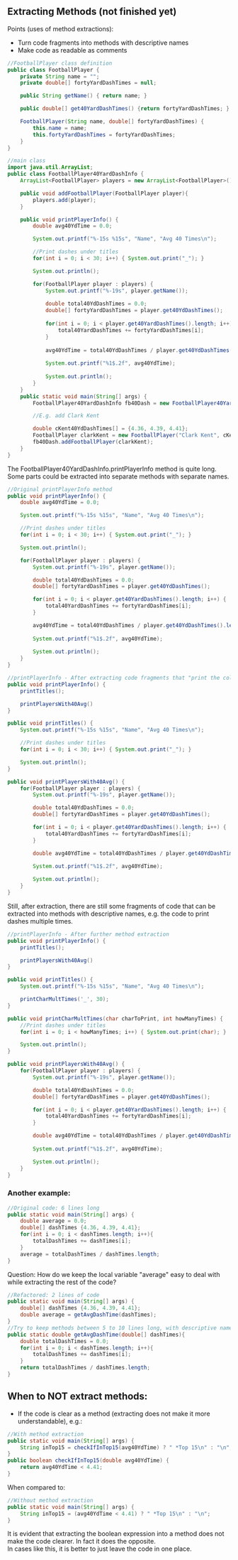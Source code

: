 ## Extracting Methods (not finished yet)

Points (uses of method extractions):
- Turn code fragments into methods with descriptive names
- Make code as readable as comments

```Java
//FootballPlayer class definition
public class FootballPlayer {
    private String name = "";
    private double[] fortyYardDashTimes = null;

    public String getName() { return name; }

    public double[] get40YardDashTimes() {return fortyYardDashTimes; }

    FootballPlayer(String name, double[] fortyYardDashTimes) {
        this.name = name;
        this.fortyYardDashTimes = fortyYardDashTimes;
    }
}

//main class
import java.util.ArrayList;
public class FootballPlayer40YardDashInfo {
    ArrayList<FootballPlayer> players = new ArrayList<FootballPlayer>();

    public void addFootballPlayer(FootballPlayer player){
        players.add(player);
    }

    public void printPlayerInfo() {
        double avg40YdTime = 0.0;

        System.out.printf("%-15s %15s", "Name", "Avg 40 Times\n");

        //Print dashes under titles
        for(int i = 0; i < 30; i++) { System.out.print("_"); }

        System.out.println();

        for(FootballPlayer player : players) {
            System.out.printf("%-19s", player.getName());
    
            double total40YdDashTimes = 0.0;
            double[] fortyYardDashTimes = player.get40YdDashTimes();
    
            for(int i = 0; i < player.get40YardDashTimes().length; i++) {
                total40YardDashTimes += fortyYardDashTimes[i];
            }
    
            avg40YdTime = total40YdDashTimes / player.get40YdDashTimes().length;
            
            System.out.printf("%1$.2f", avg40YdTime);
            
            System.out.println();
        }
    }
    public static void main(String[] args) {
        FootballPlayer40YardDashInfo fb40Dash = new FootballPlayer40YardDashInfo();

        //E.g. add Clark Kent

        double cKent40YdDashTimes[] = {4.36, 4.39, 4.41};
        FootballPlayer clarkKent = new FootballPlayer("Clark Kent", cKent40YdDashTimes);
        fb40Dash.addFootballPlayer(clarkKent);
    }
}
```

The FootballPlayer40YardDashInfo.printPlayerInfo method is quite long. Some parts could be extracted into separate methods with separate names.

```Java
//Original printPlayerInfo method
public void printPlayerInfo() {
    double avg40YdTime = 0.0;

    System.out.printf("%-15s %15s", "Name", "Avg 40 Times\n");

    //Print dashes under titles
    for(int i = 0; i < 30; i++) { System.out.print("_"); }

    System.out.println();

    for(FootballPlayer player : players) {
        System.out.printf("%-19s", player.getName());

        double total40YdDashTimes = 0.0;
        double[] fortyYardDashTimes = player.get40YdDashTimes();

        for(int i = 0; i < player.get40YardDashTimes().length; i++) {
            total40YardDashTimes += fortyYardDashTimes[i];
        }

        avg40YdTime = total40YdDashTimes / player.get40YdDashTimes().length;
        
        System.out.printf("%1$.2f", avg40YdTime);
        
        System.out.println();
    }
}
```

```Java
//printPlayerInfo - After extracting code fragments that "print the column titles" and which "prints player avg's" into separate methods
public void printPlayerInfo() {
    printTitles();

    printPlayersWith40Avg()
}

public void printTitles() {
    System.out.printf("%-15s %15s", "Name", "Avg 40 Times\n");

    //Print dashes under titles
    for(int i = 0; i < 30; i++) { System.out.print("_"); }

    System.out.println();
}

public void printPlayersWith40Avg() {
    for(FootballPlayer player : players) {
        System.out.printf("%-19s", player.getName());

        double total40YdDashTimes = 0.0;
        double[] fortyYardDashTimes = player.get40YdDashTimes();

        for(int i = 0; i < player.get40YardDashTimes().length; i++) {
            total40YardDashTimes += fortyYardDashTimes[i];
        }

        double avg40YdTime = total40YdDashTimes / player.get40YdDashTimes().length;
        
        System.out.printf("%1$.2f", avg40YdTime);

        System.out.println();
    }
}
```

Still, after extraction, there are still some fragments of code that can be extracted into methods with descriptive names, e.g. the code to print dashes multiple times.

```Java
//printPlayerInfo - After further method extraction
public void printPlayerInfo() {
    printTitles();

    printPlayersWith40Avg()
}

public void printTitles() {
    System.out.printf("%-15s %15s", "Name", "Avg 40 Times\n");

    printCharMultTimes('_', 30);
}

public void printCharMultTimes(char charToPrint, int howManyTimes) {
    //Print dashes under titles
    for(int i = 0; i < howManyTimes; i++) { System.out.print(char); }

    System.out.println();
}

public void printPlayersWith40Avg() {
    for(FootballPlayer player : players) {
        System.out.printf("%-19s", player.getName());

        double total40YdDashTimes = 0.0;
        double[] fortyYardDashTimes = player.get40YdDashTimes();

        for(int i = 0; i < player.get40YardDashTimes().length; i++) {
            total40YardDashTimes += fortyYardDashTimes[i];
        }

        double avg40YdTime = total40YdDashTimes / player.get40YdDashTimes().length;
        
        System.out.printf("%1$.2f", avg40YdTime);

        System.out.println();
    }
}
```

### Another example:

```Java
//Original code: 6 lines long
public static void main(String[] args) {
    double average = 0.0;
    double[] dashTimes {4.36, 4.39, 4.41};
    for(int i = 0; i < dashTimes.length; i++){
        totalDashTimes += dashTimes[i];
    }
    average = totalDashTimes / dashTimes.length;
}
```

Question: How do we keep the local variable "average" easy to deal with while extracting the rest of the code?

```Java
//Refactored: 2 lines of code
public static void main(String[] args) {
    double[] dashTimes {4.36, 4.39, 4.41};
    double average = getAvgDashTime(dashTimes);
}
//Try to keep methods between 5 to 10 lines long, with descriptive names
public static double getAvgDashTime(double[] dashTimes){
    double totalDashTimes = 0.0;
    for(int i = 0; i < dashTimes.length; i++){
        totalDashTimes += dashTimes[i];
    }
    return totalDashTimes / dashTimes.length;
}
```

## When to NOT extract methods:

- If the code is clear as a method (extracting does not make it more understandable), e.g.:

```Java
//With method extraction
public static void main(String[] args) {
    String inTop15 = checkIfInTop15(avg40YdTime) ? " *Top 15\n" : "\n";
}
public boolean checkIfInTop15(double avg40YdTime) {
    return avg40YdTime < 4.41;
}
```

When compared to:

```Java
//Without method extraction
public static void main(String[] args) {
    String inTop15 = (avg40YdTime < 4.41) ? " *Top 15\n" : "\n";
}
```

It is evident that extracting the boolean expression into a method does not make the code clearer. In fact it does the opposite. <br>
In cases like this, it is better to just leave the code in one place.